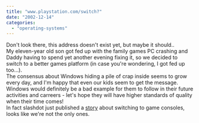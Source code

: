 ```yaml
---
title: "www.playstation.com/switch?"
date: "2002-12-14"
categories: 
  - "operating-systems"
---
```


Don't look there, this address doesn't exist yet, but maybe it should..  
My eleven-year old son got fed up with the family games PC crashing and Daddy having to spend yet another evening fixing it, so we decided to switch to a better games platform (in case you're wondering, I got fed up too...).  
The consensus about Windows hiding a pile of crap inside seems to grow every day, and I'm happy that even our kids seem to get the message. Windows would definitely be a bad example for them to follow in their future activities and carreers - let's hope they will have higher standards of quality when their time comes!  
In fact slashdot just published a [story](http://slashdot.org/articles/02/12/15/032201.shtml?tid=127) about switching to game consoles, looks like we're not the only ones.
